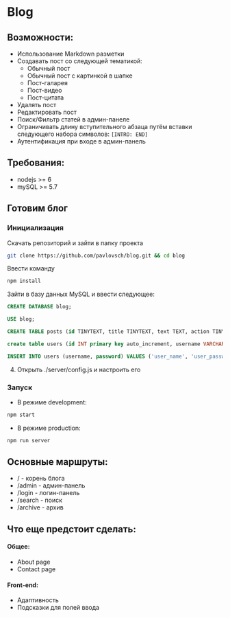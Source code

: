 # Blog

## Возможности:
* Использование Markdown разметки
* Создавать пост со следующей тематикой:
  * Обычный пост
  * Обычный пост с картинкой в шапке
  * Пост-галарея
  * Пост-видео
  * Пост-цитата
* Удалять пост
* Редактировать пост
* Поиск/Фильтр статей в админ-панеле
* Ограничивать длину вступительного абзаца путём вставки следующего набора символов: `[INTRO: END]`
* Аутентификация при входе в админ-панель

## Требования:
* nodejs >= 6
* mySQL >= 5.7

## Готовим блог
### Инициализация
Скачать репозиторий и зайти в папку проекта
```bash
git clone https://github.com/pavlovsch/blog.git && cd blog
```
Ввести команду
```bash
npm install
```
Зайти в базу данных MySQL и ввести следующее:
```sql
CREATE DATABASE blog;
```
```sql
USE blog;
```
```sql
CREATE TABLE posts (id TINYTEXT, title TINYTEXT, text TEXT, action TINYTEXT, date TINYTEXT, video TINYTEXT, quote TINYTEXT, picture TINYTEXT, hashtags TINYTEXT, gallery JSON);
```
```sql
create table users (id INT primary key auto_increment, username VARCHAR(100) unique, password VARCHAR(100));
```
```sql
INSERT INTO users (username, password) VALUES ('user_name', 'user_password');
```
4. Открыть ./server/config.js и настроить его

### Запуск
* В режиме development:
```bash
npm start
```
* В режиме production:
```bash
npm run server
```

## Основные маршруты:
* / - корень блога
* /admin - админ-панель
* /login - логин-панель
* /search - поиск
* /archive - архив

## Что еще предстоит сделать:

#### Общее:
* About page
* Contact page

#### Front-end:
* Адаптивность
* Подсказки для полей ввода
